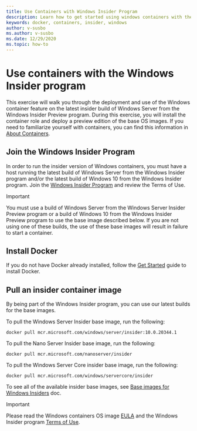 ```yaml
---
title: Use Containers with Windows Insider Program
description: Learn how to get started using windows containers with the Windows Insider program
keywords: docker, containers, insider, windows
author: v-susbo
ms.author: v-susbo
ms.date: 12/29/2020
ms.topic: how-to
---
```


# Use containers with the Windows Insider program

This exercise will walk you through the deployment and use of the Windows container feature on the latest insider build of Windows Server from the Windows Insider Preview program. During this exercise, you will install the container role and deploy a preview edition of the base OS images. If you need to familiarize yourself with containers, you can find this information in [About Containers](../about/index.md).

## Join the Windows Insider Program

In order to run the insider version of Windows containers, you must have a host running the latest build of Windows Server from the Windows Insider program and/or the latest build of Windows 10 from the Windows Insider program. Join the [Windows Insider Program](https://insider.windows.com/) and review the Terms of Use.

> [!IMPORTANT]
> You must use a build of Windows Server from the Windows Server Insider Preview program or a build of Windows 10 from the Windows Insider Preview program to use the base image described below. If you are not using one of these builds, the use of these base images will result in failure to start a container.

## Install Docker

If you do not have Docker already installed, follow the [Get Started](../quick-start/set-up-environment.md) guide to install Docker.

## Pull an insider container image

By being part of the Windows Insider program, you can use our latest builds for the base images.

To pull the Windows Server Insider base image, run the following:

```console
docker pull mcr.microsoft.com/windows/server/insider:10.0.20344.1
```

To pull the Nano Server Insider base image, run the following:

```console
docker pull mcr.microsoft.com/nanoserver/insider
```

To pull the Windows Server Core insider base image, run the following:

```console
docker pull mcr.microsoft.com/windows/servercore/insider
```

To see all of the available insider base images, see [Base images for Windows Insiders](../manage-containers/container-base-images.md#base-images-for-windows-insiders) doc.

> [!IMPORTANT]
> Please read the Windows containers OS image [EULA](../images-eula.md ) and the Windows Insider program [Terms of Use](https://insider.windows.com/program-agreement).
